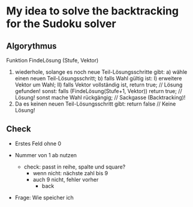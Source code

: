 # My idea to solve the backtracking for the Sudoku solver

## Algorythmus
Funktion FindeLösung (Stufe, Vektor)
  1. wiederhole, solange es noch neue Teil-Lösungsschritte gibt:
     a) wähle einen neuen Teil-Lösungsschritt;
     b) falls Wahl gültig ist:
               I) erweitere Vektor um Wahl;
              II) falls Vektor vollständig ist, return true; // Lösung gefunden!
                  sonst:
                       falls (FindeLösung(Stufe+1, Vektor)) return true; // Lösung!
                       sonst mache Wahl rückgängig; // Sackgasse (Backtracking)!
  2. Da es keinen neuen Teil-Lösungsschritt gibt: return false // Keine Lösung!
  
## Check
- Erstes Feld ohne 0
- Nummer von 1 ab nutzen
  - check: passt in reihe, spalte und square?
    - wenn nicht: nächste zahl bis 9
    - auch 9 nicht, fehler vorher
      - back

- Frage: Wie speicher ich

